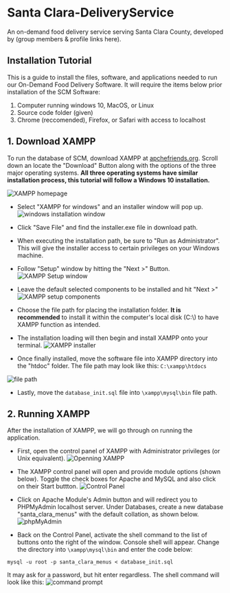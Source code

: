 # Santa Clara-DeliveryService
An on-demand food delivery service serving Santa Clara County, developed by (group members &amp; profile links here).


## Installation Tutorial
This is a guide to install the files, software, and applications needed to run our On-Demand Food Delivery Software.
It will require the items below prior installation of the SCM Software:
1. Computer running windows 10, MacOS, or Linux
2. Source code folder (given)
3. Chrome (reccomended), Firefox, or Safari with access to localhost

## 1. Download XAMPP
To run the database of SCM, download XAMPP at [apchefriends.org](https://www.apachefriends.org/index.html).
Scroll down an locate the "Download" Button along with the options of the three major operating systems. **All three operating systems have similar installation process, this tutorial will follow a Windows 10 installation.**

![XAMPP homepage](README/XAMPP_homepage.jpg)

- Select "XAMPP for windows" and an installer window will pop up.
![windows installation window](README/xampp_windows_installer.jpg)

- Click "Save File" and find the installer.exe file in download path.

- When executing the installation path, be sure to "Run as Administrator". This will give the installer access to certain privileges on your Windows machine.

- Follow "Setup" window by hitting the "Next >" Button.
![XAMPP Setup window](README/XAMPP_windows_setup.jpg)

- Leave the default selected components to be installed and hit "Next >"
![XAMPP setup components](README/XAMPP_Setup_select_components.jpg)

- Choose the file path for placing the installation folder. **It is recommended** to install it within the  computer's local disk (C:\\) to have XAMPP function as intended.

- The installation loading will then begin and install XAMPP onto your terminal.
![XAMPP installer](README/Xampp_installation_loader.jpg)

- Once finally installed, move the software file into XAMPP directory into the "htdoc" folder. The file path may look like this: `C:\xampp\htdocs`

![file path](README/HTDOCS.jpg)

- Lastly, move the `database_init.sql` file into `\xampp\mysql\bin` file path.



## 2. Running XAMPP
After the installation of XAMPP, we will go through on running the application.

- First, open the control panel of XAMPP with Administrator privileges (or Unix equivalent).
![Openning XAMPP](README/XAMPP_run_admin.jpg)

- The XAMPP control panel will open and provide module options (shown below). Toggle the check boxes for Apache and MySQL and also click on their Start buttton.
![Control Panel](README/XAMPP_Control_panel.jpg)

- Click on Apache Module's Admin button and will redirect you to PHPMyAdmin localhost server. Under Databases, create a new database "santa_clara_menus" with the default collation, as shown below.
![phpMyAdmin](README/DB_Create.jpg)

- Back on the Control Panel, activate the shell command to the list of buttons onto the right of the window. Console shell will appear. Change the directory into `\xampp\mysql\bin` and enter the code below:
```
mysql -u root -p santa_clara_menus < database_init.sql
```
It may ask for a password, but hit enter regardless. The shell command will look like this:
![command prompt](README/DB_cmnd.jpg)

